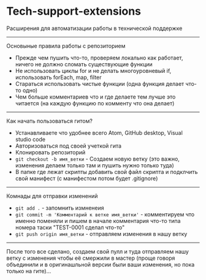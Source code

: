 # Tech-support-extensions
Расширения для автоматизации работы в технической поддержке 

---
Основыные правила работы с репозиторием

- Прежде чем пушить что-то, проверяем локально как работает, ничего не должно сломать существующие функции
- Не использовать циклы for и не делать многоуровневый if, использовать forEach, map, filter 
- Стараться использовать чистые функции (одна функция делает что-то одно)
- Чем больше комментариев что и где делаете тем лучше это читается (на каждую функцию по комменту что она делает)

---

Как начать пользоваться гитом?

- Устанавливаете что удобнее всего Atom, GitHub desktop, Visual studio code 
- Авторизоваться под своей учеткой гита
- Клонировать репозиторий
- `git checkout -b имя_ветки` - Создаем новую ветку (это важно, изменения делаем только там и пушить нужно только туда)
- В папке где лежат скрипты добавить свой файл скрипта и подклчить свой манифест (с манифестом потом будет .gitignore)

---
Комнады для отправки изменений 

- `git add .`  - запомнить измненеия 
- `git commit -m 'Комментарий к ветке имя_ветки'` - комментируем что именно поменяли и пишем в начале комментария что-то типа номера таски "TEST-0001 сделал что-то"
- `git push origin имя_ветки` - отправляем изменения в нашу ветку

---

После того все сделано, создаем свой пулл и туда отправляем нашу ветку с изменения чтобы её смержили в мастер (проще говоря объединили и в оригинашльной версии были ваши изменения, но пока только на гите)...
